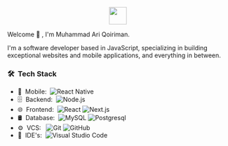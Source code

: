 <p align="center">
  <a href="https://jrgarciadev.com" target="_blank">
    <img width="40em" height="40em" src="https://lh3.googleusercontent.com/a/AGNmyxZT0FkHpSpqrs_78iQxe1nmEH23LUQcOBV46WbgLg=s288">
  </a>
</p

<h2> Welcome 👋 , I'm Muhammad Ari Qoiriman.</h2>

I'm a software developer based in JavaScript, specializing in building exceptional websites and mobile applications, and everything in between.

<h3> 🛠 &nbsp;Tech Stack</h3>

- 📱 &nbsp;Mobile:&nbsp;
  ![React Native](https://img.shields.io/badge/-React%20Native-0A1A2F?style=flat&logo=React&logoColor=00d8fd)
- 🗄 &nbsp;Backend:&nbsp;
  ![Node.js](https://img.shields.io/badge/-Node.js-0A1A2F?style=flat&logo=node.js)
- 🌐 &nbsp;Frontend:&nbsp;
  ![React](https://img.shields.io/badge/-React-0A1A2F?style=flat&logo=react)
  ![Next.js](https://img.shields.io/badge/-Next.js-0A1A2F?style=flat&logo=next.js)
- 🛢 &nbsp;Database:&nbsp;
  ![MySQL](https://img.shields.io/badge/-MySQL-0A1A2F?style=flat&logo=mysql&logoColor=00d8fd)
  ![Postgresql](https://img.shields.io/badge/-Postgresql-0A1A2F?style=flat&logo=postgresql)
- ⚙️ &nbsp;VCS: &nbsp;
  ![Git](https://img.shields.io/badge/-Git-0A1A2F?style=flat&logo=git)
  ![GitHub](https://img.shields.io/badge/-GitHub-0A1A2F?style=flat&logo=github)
- 🔧 &nbsp;IDE's:&nbsp;
  ![Visual Studio Code](https://img.shields.io/badge/-Visual%20Studio%20Code-0A1A2F?style=flat&logo=visual-studio-code&logoColor=007ACC)

<br/>

<!-- <a href="https://github.com/ariqrm">
    <img width="40em" height="40em" src="https://lh3.googleusercontent.com/a/AGNmyxZT0FkHpSpqrs_78iQxe1nmEH23LUQcOBV46WbgLg=s288">
</a> -->


